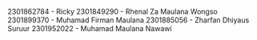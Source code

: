 2301862784 - Ricky
2301849290 - Rhenal Za Maulana Wongso
2301899370 - Muhamad Firman Maulana
2301885056 - Zharfan Dhiyaus Suruur
2301952022 - Muhamad Maulana Nawawi
